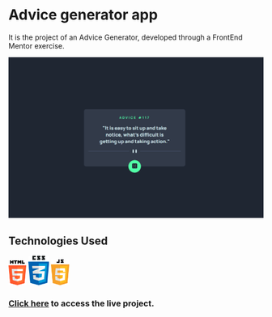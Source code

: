 # Advice generator app
It is the project of an Advice Generator, developed through a FrontEnd Mentor exercise.

<img src="./src/images/advice_generator_app.gif" alt="Advice Generator APP">

## Technologies Used
<img src="./src/images/html.png" width="35px" alt="Hundle Landing Page Project GIF"> 
<img src="./src/images/css.png" width="41px" alt="Hundle Landing Page Project GIF">  <img src="./src/images/js.png" width="36px" alt="Hundle Landing Page Project GIF">

### <a href="https://yuriown.github.io/exercicio-gerador-de-recados/">Click here<a> to access the live project.